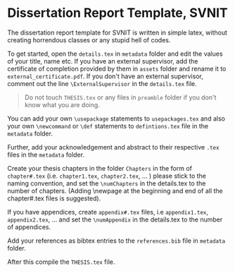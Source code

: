 # Dissertation Report Template, SVNIT

The dissertation report template for SVNIT is written in simple latex, without creating horrendous classes or any stupid hell of codes. 

To get started, open the `details.tex` in `metadata` folder and edit the values of your title, name etc. If you have an external supervisor, add the certificate of completion provided by them in `assets` folder and rename it to `external_certificate.pdf`. If you don't have an external supervisor, comment out the line `\ExternalSupervisor` in the `details.tex` file.

> Do not touch `THESIS.tex` or any files in `preamble` folder if you don't know what you are doing.

You can add your own `\usepackage` statements to `usepackages.tex` and also your own `\newcommand` or `\def` statements to `defintions.tex` file in the `metadata` folder.

Further, add your acknowledgement and abstract to their respective `.tex` files in the `metadata` folder.

Create your thesis chapters in the folder `Chapters` in the form of `chapter#.tex` (i.e. `chapter1.tex`, `chapter2.tex`, ... ) please stick to the naming convention, and set the `\numChapters` in the details.tex to the number of chapters. (Adding \newpage at the beginning and end of all the chapter#.tex files is suggested).

If you have appendices, create `appendix#.tex` files, i.e `appendix1.tex`, `appendix2.tex`, ... and set the `\numAppendix` in the details.tex to the number of appendices.

Add your references as bibtex entries to the `references.bib` file in `metadata` folder.

After this compile the `THESIS.tex` file.
